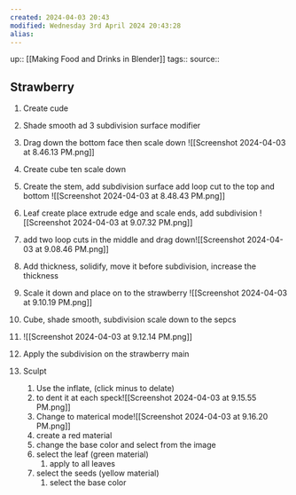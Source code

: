 ```yaml
---
created: 2024-04-03 20:43
modified: Wednesday 3rd April 2024 20:43:28
alias:
---
```

up::  [[Making Food and Drinks in Blender]]
tags::
source::
## Strawberry

1. Create cude
2. Shade smooth ad 3 subdivision surface modifier
3. Drag down the bottom face then scale down
	![[Screenshot 2024-04-03 at 8.46.13 PM.png]]
4. Create cube ten scale down
5. Create the stem, add subdivision surface add loop cut to the top and bottom
	![[Screenshot 2024-04-03 at 8.48.43 PM.png]]

1. Leaf create place extrude edge and scale ends, add subdivision
	![[Screenshot 2024-04-03 at 9.07.32 PM.png]]
1. add two loop cuts in the middle and drag down![[Screenshot 2024-04-03 at 9.08.46 PM.png]]
2. Add thickness, solidify, move it before subdivision, increase the thickness
3. Scale it down and place on to the strawberry
	![[Screenshot 2024-04-03 at 9.10.19 PM.png]]
4. Cube, shade smooth, subdivision scale down to the sepcs
5. ![[Screenshot 2024-04-03 at 9.12.14 PM.png]]
6. Apply the subdivision on the strawberry main
7. Sculpt
	1. Use the inflate, (click minus to delate)
	2. to dent it at each speck![[Screenshot 2024-04-03 at 9.15.55 PM.png]]
	3. Change to materical mode![[Screenshot 2024-04-03 at 9.16.20 PM.png]]
	4. create a red material
	5. change the base color and select from the image
	6. select the leaf (green material)
		1. apply to all leaves
	7. select the seeds (yellow material)
		1. select the base color

